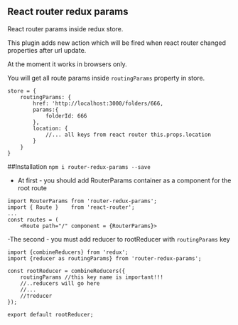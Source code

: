 ## React router redux params

React router params inside redux store.

This plugin adds new action which will be fired when
react router changed properties after url update.

At the moment it works in browsers only.

You will get all route params inside `routingParams` property
in store.

```
store = {
    routingParams: {
        href: 'http://localhost:3000/folders/666,
        params:{
            folderId: 666
        },
        location: {
            //... all keys from react router this.props.location
        }
    }
}
```


##Installation
`npm i router-redux-params --save`

- At first - you should add RouterParams container as a component
for the root route
```
import RouterParams from 'router-redux-params';
import { Route }    from 'react-router';
...
const routes = (
    <Route path="/" component = {RouterParams}>

```

-The second - you must add reducer to rootReducer with
`routingParams` key
```
import {combineReducers} from 'redux';
import {reducer as routingParams} from 'router-redux-params';

const rootReducer = combineReducers({
    routingParams //this key name is important!!!
    //..reducers will go here
    //...
    //†reducer
});

export default rootReducer;
```